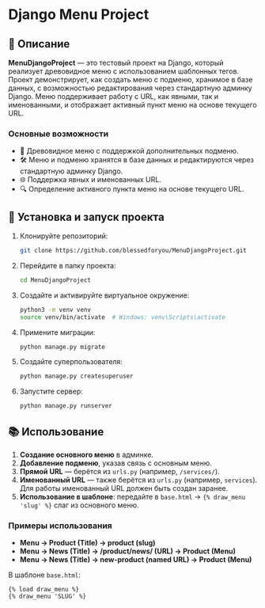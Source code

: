 # Django Menu Project

## 📖 Описание

**MenuDjangoProject** — это тестовый проект на Django, который реализует древовидное меню с использованием шаблонных тегов. Проект демонстрирует, как создать меню с подменю, хранимое в базе данных, с возможностью редактирования через стандартную админку Django. Меню поддерживает работу с URL, как явными, так и именованными, и отображает активный пункт меню на основе текущего URL.

### Основные возможности
- 🌳 Древовидное меню с поддержкой дополнительных подменю.
- 🛠️ Меню и подменю хранятся в базе данных и редактируются через стандартную админку Django.
- 🌐 Поддержка явных и именованных URL.
- 🔍 Определение активного пункта меню на основе текущего URL.

## 🚀 Установка и запуск проекта

1. Клонируйте репозиторий:

    ```bash
    git clone https://github.com/blessedforyou/MenuDjangoProject.git
    ```

2. Перейдите в папку проекта:

    ```bash
    cd MenuDjangoProject
    ```

3. Создайте и активируйте виртуальное окружение:

    ```bash
    python3 -m venv venv
    source venv/bin/activate  # Windows: venv\Scripts\activate
    ```

4. Примените миграции:

    ```bash
    python manage.py migrate
    ```

5. Создайте суперпользователя:

    ```bash
    python manage.py createsuperuser
    ```

6. Запустите сервер:

    ```bash
    python manage.py runserver
    ```

## 📚 Использование

1. **Создание основного меню** в админке.
2. **Добавление подменю**, указав связь с основным меню.
3. **Прямой URL** — берётся из `urls.py` (например, `/services/`).
4. **Именованный URL** — также берётся из `urls.py` (например, `services`). Для работы именованный URL должен быть создан заранее.
5. **Использование в шаблоне**: передайте в `base.html` -> `{% draw_menu 'slug' %}` слаг из основного меню.

### Примеры использования

- **Menu -> Product (Title) -> product (slug)**
- **Menu -> News (Title) -> /product/news/ (URL) -> Product (Menu)**
- **Menu -> News (Title) -> new-product (named URL) -> Product (Menu)**

В шаблоне `base.html`:
```django
{% load draw_menu %}
{% draw_menu 'SLUG' %}

